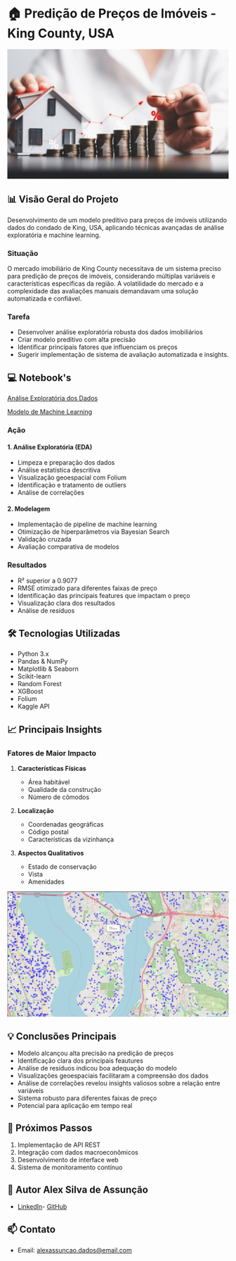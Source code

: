 # 🏠 Predição de Preços de Imóveis - King County, USA
![alt text](image.png)

## 📊 Visão Geral do Projeto
Desenvolvimento de um modelo preditivo para preços de imóveis utilizando dados do condado de King, USA, aplicando técnicas avançadas de análise exploratória e machine learning.

### Situação
O mercado imobiliário de King County necessitava de um sistema preciso para predição de preços de imóveis, considerando múltiplas variáveis e características específicas da região. A volatilidade do mercado e a complexidade das avaliações manuais demandavam uma solução automatizada e confiável.

### Tarefa
- Desenvolver análise exploratória robusta dos dados imobiliários
- Criar modelo preditivo com alta precisão
- Identificar principais fatores que influenciam os preços
- Sugerir implementação de sistema de avaliação automatizada e insights.

## 💻 Notebook's

[Análise Exploratória dos Dados](https://github.com/alexassuncaodados/House_Sales_Predict/blob/main/01-EDA.ipynb)

[Modelo de Machine Learning](https://github.com/alexassuncaodados/House_Sales_Predict/blob/main/02-Modelo.ipynb)

### Ação
#### 1. Análise Exploratória (EDA)
- Limpeza e preparação dos dados
- Análise estatística descritiva
- Visualização geoespacial com Folium
- Identificação e tratamento de outliers
- Análise de correlações

#### 2. Modelagem
- Implementação de pipeline de machine learning
- Otimização de hiperparâmetros via Bayesian Search
- Validação cruzada
- Avaliação comparativa de modelos

### Resultados
- R² superior a 0.9077
- RMSE otimizado para diferentes faixas de preço
- Identificação das principais features que impactam o preço
- Visualização clara dos resultados
- Análise de resíduos


## 🛠️ Tecnologias Utilizadas
- Python 3.x
- Pandas & NumPy
- Matplotlib & Seaborn
- Scikit-learn
- Random Forest
- XGBoost
- Folium
- Kaggle API



## 📈 Principais Insights

### Fatores de Maior Impacto
1. **Características Físicas**
   - Área habitável
   - Qualidade da construção
   - Número de cômodos

2. **Localização**
   - Coordenadas geográficas
   - Código postal
   - Características da vizinhança

3. **Aspectos Qualitativos**
   - Estado de conservação
   - Vista
   - Amenidades


![alt text](image-1.png)

## 💡 Conclusões Principais
- Modelo alcançou alta precisão na predição de preços
- Identificação clara dos principais feautures
- Análise de resíduos indicou boa adequação do modelo
- Visualizações geoespaciais facilitaram a compreensão dos dados
- Análise de correlações revelou insights valiosos sobre a relação entre variáveis
- Sistema robusto para diferentes faixas de preço
- Potencial para aplicação em tempo real

## 🔄 Próximos Passos
1. Implementação de API REST
2. Integração com dados macroeconômicos
3. Desenvolvimento de interface web
4. Sistema de monitoramento contínuo




## 👤 Autor Alex Silva de Assunção
- [LinkedIn](https://www.linkedin.com/in/alexassuncaodata/)- [GitHub](https://github.com/alexassuncaodados)
## 📫 Contato
- Email: [alexassuncao.dados@email.com](mailto:alexassuncao.dados@email.com)